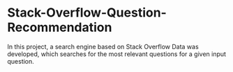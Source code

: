 # Stack-Overflow-Question-Recommendation
In this project, a search engine based on Stack Overflow Data was developed, which searches for the most relevant questions for a given input question.
